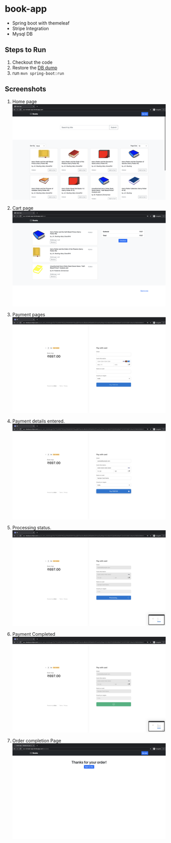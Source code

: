 # book-app

- Spring boot with themeleaf 
- Stripe Integration
- Mysql DB


## Steps to Run

1. Checkout the code
2. Restore the [DB dump](db-schema-backup.sql)
3. run `mvn spring-boot:run`

## Screenshots

1. Home page
![Home page](screenshots/page-1.png)

2. Cart page
![Cart page](screenshots/page-2.png)

3. Payment pages
![Payment page 1](screenshots/page-3.png)

4. Payment details entered.
![Payment page 2](screenshots/page-4.png)

5. Processing status.
![Payment page 3](screenshots/page-5.png)

6. Payment Completed
![Payment Completion page](screenshots/page-6.png)

7. Order completion Page 
![Order completion page](screenshots/page-7.png)

